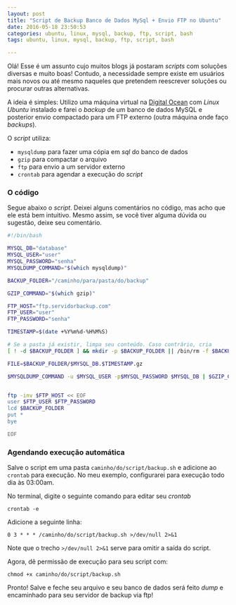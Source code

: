 ```yaml
---
layout: post
title: "Script de Backup Banco de Dados MySql + Envio FTP no Ubuntu"
date: 2016-05-18 23:50:53
categories: ubuntu, linux, mysql, backup, ftp, script, bash
tags: ubuntu, linux, mysql, backup, ftp, script, bash

---
```


Olá! Esse é um assunto cujo muitos blogs já postaram _scripts_ com soluções diversas e muito boas! Contudo, a necessidade sempre existe em usuários mais novos ou até mesmo naqueles que pretendem reescrever soluções ou procurar outras alternativas.

A ideia é simples: Utilizo uma máquina virtual na [Digital Ocean][digital-ocean] com _Linux Ubuntu_ instalado e farei o _backup_ de um banco de dados MySQL e posterior envio compactado para um FTP externo (outra máquina onde faço _backups_).

O _script_ utiliza:

* `mysqldump` para fazer uma cópia em _sql_ do banco de dados
* `gzip` para compactar o arquivo
* `ftp` para envio a um servidor externo
* `crontab` para agendar a execução do _script_


### O código

Segue abaixo o _script_. Deixei alguns comentários no código, mas acho que ele está bem intuitivo. Mesmo assim, se você tiver alguma dúvida ou sugestão, deixe seu comentário.

```bash
#!/bin/bash

MYSQL_DB="database"
MYSQL_USER="user"
MYSQL_PASSWORD="senha"
MYSQLDUMP_COMMAND="$(which mysqldump)"

BACKUP_FOLDER="/caminho/para/pasta/do/backup"

GZIP_COMMAND="$(which gzip)"

FTP_HOST="ftp.servidorbackup.com"
FTP_USER="user"
FTP_PASSWORD="senha"

TIMESTAMP=$(date +%Y%m%d-%H%M%S)

# Se a pasta já existir, limpa seu conteúdo. Caso contrário, cria
[ ! -d $BACKUP_FOLDER ] && mkdir -p $BACKUP_FOLDER || /bin/rm -f $BACKUP_FOLDER/*

FILE=$BACKUP_FOLDER/$MYSQL_DB.$TIMESTAMP.gz

$MYSQLDUMP_COMMAND -u $MYSQL_USER -p$MYSQL_PASSWORD $MYSQL_DB | $GZIP_COMMAND -9 > $FILE


ftp -inv $FTP_HOST << EOF
user $FTP_USER $FTP_PASSWORD
lcd $BACKUP_FOLDER
put *
bye

EOF
```

### Agendando execução automática

Salve o script em uma pasta `caminho/do/script/backup.sh` e adicione ao `crontab` para execução. No meu exemplo, configurarei para execução todo dia às 03:00am.

No terminal, digite o seguinte comando para editar seu _crontab_

    crontab -e

Adicione a seguinte linha:

    0 3 * * * /caminho/do/script/backup.sh >/dev/null 2>&1

Note que o trecho `>/dev/null 2>&1` serve para omitir a saída do script.

Agora, dê permissão de execução para seu script com:

    chmod +x caminho/do/script/backup.sh

Pronto! Salve e feche seu arquivo e seu banco de dados será feito _dump_ e encaminhado para seu servidor de backup via ftp!

[digital-ocean]:http://digitalocean.com
